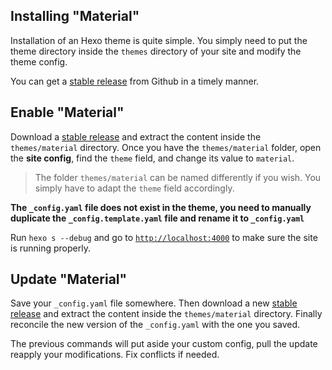 ## Installing "Material"

Installation of an Hexo theme is quite simple. You simply need to put the theme directory inside the `themes` directory of your site and modify the theme config.

You can get a [stable release](https://github.com/viosey/hexo-theme-material/releases) from Github in a timely manner.

## Enable "Material"

Download a [stable release](https://github.com/viosey/hexo-theme-material/releases) and extract the content inside the `themes/material` directory.
Once you have the `themes/material` folder, open the **site config**, find the `theme` field, and change its value to `material`.

> The folder `themes/material` can be named differently if you wish. You simply have to adapt the `theme` field accordingly.

**The `_config.yaml` file does not exist in the theme, you need to manually duplicate the `_config.template.yaml` file and rename it to `_config.yaml`**

Run `hexo s --debug` and go to [`http://localhost:4000`](http://localhost:4000) to make sure the site is running properly.

## Update "Material"

Save your `_config.yaml` file somewhere. Then download a new [stable release](https://github.com/viosey/hexo-theme-material/releases) and extract the content inside the `themes/material` directory. Finally reconcile the new version of the `_config.yaml` with the one you saved.

The previous commands will put aside your custom config, pull the update reapply your modifications. Fix conflicts if needed.
